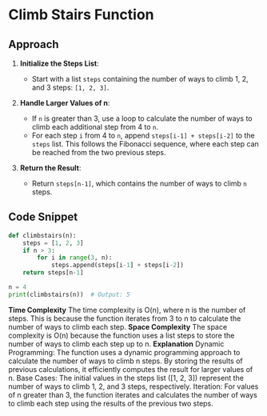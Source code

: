 # Climb Stairs Function

## Approach

1. **Initialize the Steps List**:
   - Start with a list `steps` containing the number of ways to climb 1, 2, and 3 steps: `[1, 2, 3]`.

2. **Handle Larger Values of n**:
   - If `n` is greater than 3, use a loop to calculate the number of ways to climb each additional step from 4 to `n`.
   - For each step `i` from 4 to `n`, append `steps[i-1] + steps[i-2]` to the `steps` list. This follows the Fibonacci sequence, where each step can be reached from the two previous steps.

3. **Return the Result**:
   - Return `steps[n-1]`, which contains the number of ways to climb `n` steps.

## Code Snippet

```python
def climbstairs(n):
    steps = [1, 2, 3]
    if n > 3:
        for i in range(3, n):
            steps.append(steps[i-1] + steps[i-2])
    return steps[n-1]

n = 4
print(climbstairs(n))  # Output: 5
```
**Time Complexity**
The time complexity is O(n), where n is the number of steps. This is because the function iterates from 3 to n to calculate the number of ways to climb each step.
**Space Complexity**
The space complexity is O(n) because the function uses a list steps to store the number of ways to climb each step up to n.
**Explanation**
Dynamic Programming: The function uses a dynamic programming approach to calculate the number of ways to climb n steps. By storing the results of previous calculations, it efficiently computes the result for larger values of n.
Base Cases: The initial values in the steps list ([1, 2, 3]) represent the number of ways to climb 1, 2, and 3 steps, respectively.
Iteration: For values of n greater than 3, the function iterates and calculates the number of ways to climb each step using the results of the previous two steps.
